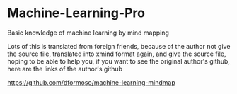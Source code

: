 # Machine-Learning-Pro
Basic knowledge of machine learning by mind mapping

Lots of this is translated from foreign friends, because of the author not give the source file, translated into xmind format again, and give the source file, hoping to be able to help you, if you want to see the original author's github, here are the links of the author's github

https://github.com/dformoso/machine-learning-mindmap
